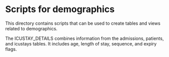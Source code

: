 # Scripts for demographics

This directory contains scripts that can be used to create tables and views related to demographics.

The ICUSTAY_DETAILS combines information from the admissions, patients, and icustays tables. It includes age, length of stay, sequence, and expiry flags.
